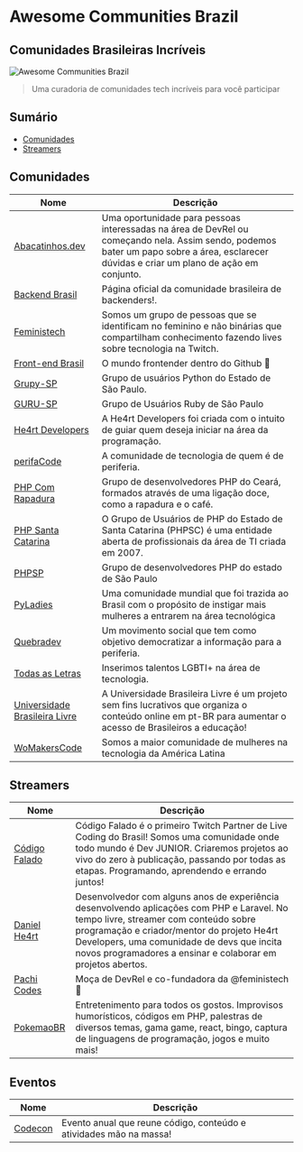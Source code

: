 # Awesome Communities Brazil
## Comunidades Brasileiras Incríveis

![Awesome Communities Brazil](https://user-images.githubusercontent.com/9409763/136099289-7be0a7bd-25af-401b-82e1-4d1bd18e2615.png)

> Uma curadoria de comunidades tech incríveis para você participar

## Sumário

- [Comunidades](#comunidades)
- [Streamers](#streamers)

## Comunidades

| Nome                                         | Descrição                                                                    |
| -------------------------------------------- | ---------------------------------------------------------------------------- 
| [Abacatinhos.dev](https://abacatinhos.dev/)| Uma oportunidade para pessoas interessadas na área de DevRel ou começando nela. Assim sendo, podemos bater um papo sobre a área, esclarecer dúvidas e criar um plano de ação em conjunto.|
| [Backend Brasil](https://github.com/backend-br/) |  Página oficial da comunidade brasileira de backenders!. |
| [Feministech](https://twitter.com/feminis_tech?lang=pt) | Somos um grupo de pessoas que se identificam no feminino e não binárias que compartilham conhecimento fazendo lives sobre tecnologia na Twitch.            |
| [Front-end Brasil](https://github.com/frontendbr) | O mundo frontender dentro do Github 🍺    |
| [Grupy-SP](https://www.meetup.com/Grupy-SP/) | Grupo de usuários Python do Estado de São Paulo.    |
| [GURU-SP](https://www.meetup.com/Guru-SP-Grupo-de-Usuarios-Ruby-de-Sao-Paulo/) | Grupo de Usuários Ruby de São Paulo    |
| [He4rt Developers](https://heartdevs.com) | A He4rt Developers foi criada com o intuito de guiar quem deseja iniciar na área da programação.    |
| [perifaCode](https://perifacode.com) | A comunidade de tecnologia de quem é de periferia.    |
| [PHP Com Rapadura](https://phpcomrapadura.org/) | Grupo de desenvolvedores PHP do Ceará, formados através de uma ligação doce, como a rapadura e o café.    |
| [PHP Santa Catarina](https://twitter.com/PHP_SC) | O Grupo de Usuários de PHP do Estado de Santa Catarina (PHPSC) é uma entidade aberta de profissionais da área de TI criada em 2007.    |
| [PHPSP](https://phpsp.org.br) | Grupo de desenvolvedores PHP do estado de São Paulo    |
| [PyLadies](http://brasil.pyladies.com) | Uma comunidade mundial que foi trazida ao Brasil com o propósito de instigar mais mulheres a entrarem na área tecnológica    |
| [Quebradev](https://quebra.dev/) | Um movimento social que tem como objetivo democratizar a informação para a periferia.    |
| [Todas as Letras](https://www.todasasletras.org) | Inserimos talentos LGBTI+ na área de tecnologia.            |
| [Universidade Brasileira Livre](https://github.com/Universidade-Livre) | A Universidade Brasileira Livre é um projeto sem fins lucrativos que organiza o conteúdo online em pt-BR para aumentar o acesso de Brasileiros a educação! |
| [WoMakersCode](https://womakerscode.org/) | Somos a maior comunidade de mulheres na tecnologia da América Latina            |

## Streamers

| Nome                                         | Descrição                                                                    |
| -------------------------------------------- | ---------------------------------------------------------------------------- |
| [Código Falado](https://www.twitch.tv/codigofalado) | Código Falado é o primeiro Twitch Partner de Live Coding do Brasil! Somos uma comunidade onde todo mundo é Dev JUNIOR. Criaremos projetos ao vivo do zero à publicação, passando por todas as etapas. Programando, aprendendo e errando juntos!    |
| [Daniel He4rt](https://www.twitch.tv/danielhe4rt) | Desenvolvedor com alguns anos de experiência desenvolvendo aplicações com PHP e Laravel. No tempo livre, streamer com conteúdo sobre programação e criador/mentor do projeto He4rt Developers, uma comunidade de devs que incita novos programadores a ensinar e colaborar em projetos abertos.    |
| [Pachi Codes](https://www.twitch.tv/pachicodes) | Moça de DevRel e co-fundadora da @feministech 💌    |
| [PokemaoBR](https://www.twitch.tv/pokemaobr) | Entretenimento para todos os gostos. Improvisos humorísticos, códigos em PHP, palestras de diversos temas, gama game, react, bingo, captura de linguagens de programação, jogos e muito mais!    |

## Eventos

| Nome                                         | Descrição                                                                    |
| -------------------------------------------- | ---------------------------------------------------------------------------- |
| [Codecon](https://codecon.dev/) | Evento anual que reune código, conteúdo e atividades mão na massa!            |
